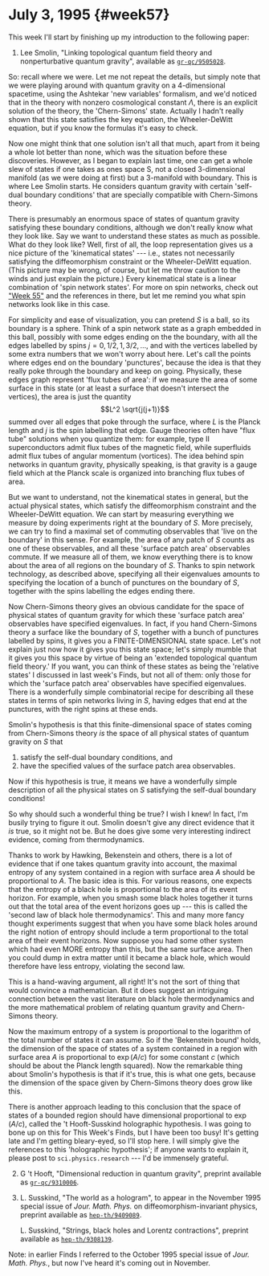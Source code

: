 # July 3, 1995 {#week57}

This week I'll start by finishing up my introduction to the following
paper:

1) Lee Smolin, "Linking topological quantum field theory and nonperturbative quantum gravity", available as [`gr-qc/9505028`](https://arxiv.org/abs/gr-qc/9505028).

So: recall where we were. Let me not repeat the details, but simply note
that we were playing around with quantum gravity on a $4$-dimensional
spacetime, using the Ashtekar 'new variables' formalism, and we'd
noticed that in the theory with nonzero cosmological constant $\Lambda$, there
is an explicit solution of the theory, the 'Chern-Simons' state.
Actually I hadn't really shown that this state satisfies the key
equation, the Wheeler-DeWitt equation, but if you know the formulas
it's easy to check.

Now one might think that one solution isn't all that much, apart from
it being a whole lot better than none, which was the situation before
these discoveries. However, as I began to explain last time, one can get
a whole slew of states if one takes as ones space S, not a closed
3-dimensional manifold (as we were doing at first) but a 3-manifold with
boundary. This is where Lee Smolin starts. He considers quantum gravity
with certain 'self-dual boundary conditions' that are specially
compatible with Chern-Simons theory.

There is presumably an enormous space of states of quantum gravity
satisfying these boundary conditions, although we don't really know
what they look like. Say we want to understand these states as much as
possible. What do they look like? Well, first of all, the loop
representation gives us a nice picture of the 'kinematical states'
--- i.e., states not necessarily satisfying the diffeomorphism
constraint or the Wheeler-DeWitt equation. (This picture may be wrong,
of course, but let me throw caution to the winds and just explain the
picture.) Every kinematical state is a linear combination of 'spin
network states'. For more on spin networks, check out
["Week 55"](#week55) and the references in there, but let me remind
you what spin networks look like in this case.

For simplicity and ease of visualization, you can pretend $S$ is a ball,
so its boundary is a sphere. Think of a spin network state as a graph
embedded in this ball, possibly with some edges ending on the the
boundary, with all the edges labelled by spins $j = 0,1/2,1,3/2,\ldots$,
and with the vertices labelled by some extra numbers that we won't
worry about here. Let's call the points where edges end on the boundary
'punctures', because the idea is that they really poke through the
boundary and keep on going. Physically, these edges graph represent
'flux tubes of area': if we measure the area of some surface in this
state (or at least a surface that doesn't intersect the vertices), the
area is just the quantity
$$L^2  \sqrt{j(j+1)}$$
summed over all edges that poke through the surface, where $L$ is the
Planck length and $j$ is the spin labelling that edge. Gauge theories
often have "flux tube" solutions when you quantize them: for example,
type II superconductors admit flux tubes of the magnetic field, while
superfluids admit flux tubes of angular momentum (vortices). The idea
behind spin networks in quantum gravity, physically speaking, is that
gravity is a gauge field which at the Planck scale is organized into
branching flux tubes of area.

But we want to understand, not the kinematical states in general, but
the actual physical states, which satisfy the diffeomorphism constraint
and the Wheeler-DeWitt equation. We can start by measuring everything we
measure by doing experiments right at the boundary of $S$. More precisely,
we can try to find a maximal set of commuting observables that 'live on
the boundary' in this sense. For example, the area of any patch of $S$
counts as one of these observables, and all these 'surface patch area'
observables commute. If we measure all of them, we know everything there
is to know about the area of all regions on the boundary of $S$. Thanks to
spin network technology, as described above, specifying all their
eigenvalues amounts to specifying the location of a bunch of punctures
on the boundary of $S$, together with the spins labelling the edges ending
there.

Now Chern-Simons theory gives an obvious candidate for the space of
physical states of quantum gravity for which these 'surface patch
area' observables have specified eigenvalues. In fact, if you hand
Chern-Simons theory a surface like the boundary of $S$, together with a
bunch of punctures labelled by spins, it gives you a FINITE-DIMENSIONAL
state space. Let's not explain just now how it gives you this state
space; let's simply mumble that it gives you this space by virtue of
being an 'extended topological quantum field theory.' If you want, you
can think of these states as being the 'relative states' I discussed
in last week's Finds, but not all of them: only those for which the
'surface patch area' observables have specified eigenvalues. There is
a wonderfully simple combinatorial recipe for describing all these
states in terms of spin networks living in $S$, having edges that end at
the punctures, with the right spins at these ends.

Smolin's hypothesis is that this finite-dimensional space of states
coming from Chern-Simons theory *is* the space of all physical states of
quantum gravity on $S$ that

1) satisfy the self-dual boundary conditions, and
2) have the specified values of the surface patch area observables.

Now if this hypothesis is true, it means we have a wonderfully simple
description of all the physical states on $S$ satisfying the self-dual
boundary conditions!

So why should such a wonderful thing be true? I wish I knew! In fact,
I'm busily trying to figure it out. Smolin doesn't give any direct
evidence that it *is* true, so it might not be. But he does give some
very interesting indirect evidence, coming from thermodynamics.

Thanks to work by Hawking, Bekenstein and others, there is a lot of
evidence that if one takes quantum gravity into account, the maximal
entropy of any system contained in a region with surface area $A$ should
be proportional to $A$. The basic idea is this. For various reasons, one
expects that the entropy of a black hole is proportional to the area of
its event horizon. For example, when you smash some black holes together
it turns out that the total area of the event horizons goes up ---
this is called the 'second law of black hole thermodynamics'. This and
many more fancy thought experiments suggest that when you have some
black holes around the right notion of entropy should include a term
proportional to the total area of their event horizons. Now suppose you
had some other system which had even MORE entropy than this, but the
same surface area. Then you could dump in extra matter until it became a
black hole, which would therefore have less entropy, violating the
second law.

This is a hand-waving argument, all right! It's not the sort of thing
that would convince a mathematician. But it does suggest an intriguing
connection between the vast literature on black hole thermodynamics and
the more mathematical problem of relating quantum gravity and
Chern-Simons theory.

Now the maximum entropy of a system is proportional to the logarithm of
the total number of states it can assume. So if the 'Bekenstein bound'
holds, the dimension of the space of states of a system contained in a
region with surface area $A$ is proportional to $\exp(A/c)$ for some constant
$c$ (which should be about the Planck length squared). Now the remarkable
thing about Smolin's hypothesis is that if it's true, this is what one
gets, because the dimension of the space given by Chern-Simons theory
does grow like this.

There is another approach leading to this conclusion that the space of
states of a bounded region should have dimensional proportional to
$\exp(A/c)$, called the 't Hooft-Susskind holographic hypothesis. I was
going to bone up on this for This Week's Finds, but I have been too
busy! It's getting late and I'm getting bleary-eyed, so I'll stop
here. I will simply give the references to this 'holographic
hypothesis'; if anyone wants to explain it, please post to
`sci.physics.research` --- I'd be immensely grateful.

2) G 't Hooft, "Dimensional reduction in quantum gravity", preprint available as [`gr-qc/9310006`](https://arxiv.org/abs/gr-qc/9310006).

3) L. Susskind, "The world as a hologram", to appear in the November 1995 special issue of _Jour. Math. Phys._ on diffeomorphism-invariant physics, preprint available as [`hep-th/9409089`](https://arxiv.org/abs/hep-th/9409089).

    L. Susskind, "Strings, black holes and Lorentz contractions", preprint available as [`hep-th/9308139`](https://arxiv.org/abs/hep-th/9308139).

Note: in earlier Finds I referred to the October 1995 special issue of
_Jour. Math. Phys._, but now I've heard it's coming out in November.
